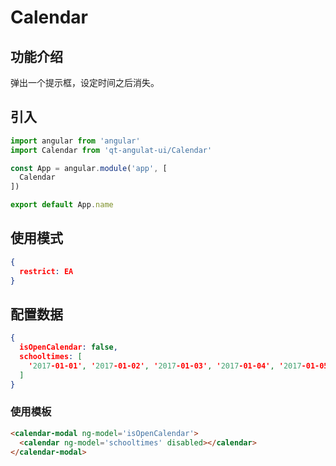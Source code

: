 # Calendar

## 功能介绍
弹出一个提示框，设定时间之后消失。

## 引入

```javascript
import angular from 'angular'
import Calendar from 'qt-angulat-ui/Calendar'

const App = angular.module('app', [
  Calendar
])

export default App.name
```

## 使用模式

```JSON
{
  restrict: EA
}
```

## 配置数据

```JSON
{
  isOpenCalendar: false,
  schooltimes: [
    '2017-01-01', '2017-01-02', '2017-01-03', '2017-01-04', '2017-01-05', '2017-01-06', '2017-01-07', '2017-01-08'
  ]
}
```

### 使用模板

```html
<calendar-modal ng-model='isOpenCalendar'>
  <calendar ng-model='schooltimes' disabled></calendar>
</calendar-modal>
```
